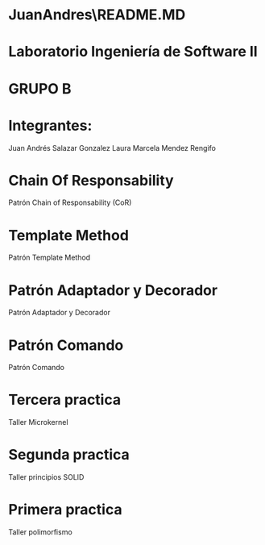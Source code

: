# JuanAndres\README.MD
# Laboratorio Ingeniería de Software II

# GRUPO B

# Integrantes: 
Juan Andrés Salazar Gonzalez
Laura Marcela Mendez Rengifo
# Chain Of Responsability

 Patrón Chain of Responsability (CoR)

# Template Method

Patrón Template Method

# Patrón Adaptador y Decorador

Patrón Adaptador y Decorador

# Patrón Comando

Patrón Comando

# Tercera practica

Taller Microkernel

# Segunda practica

Taller principios SOLID

# Primera practica

Taller polimorfismo


